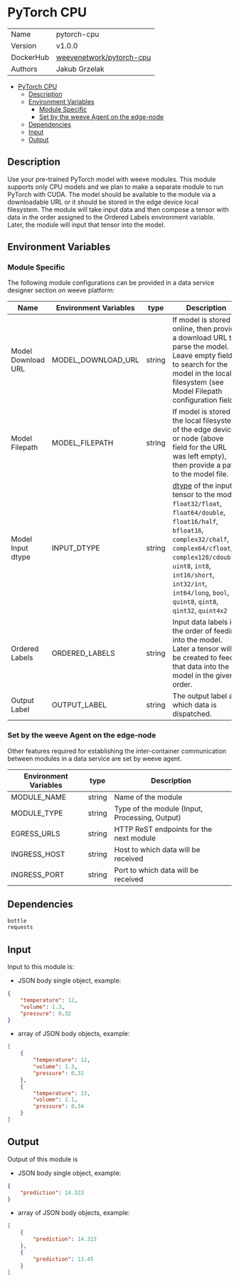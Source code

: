 # PyTorch CPU

|           |                                                                               |
| --------- | ----------------------------------------------------------------------------- |
| Name      | pytorch-cpu                                                                   |
| Version   | v1.0.0                                                                        |
| DockerHub | [weevenetwork/pytorch-cpu](https://hub.docker.com/r/weevenetwork/pytorch-cpu) |
| Authors   | Jakub Grzelak                                                                 |

- [PyTorch CPU](#pytorch-cpu)
  - [Description](#description)
  - [Environment Variables](#environment-variables)
    - [Module Specific](#module-specific)
    - [Set by the weeve Agent on the edge-node](#set-by-the-weeve-agent-on-the-edge-node)
  - [Dependencies](#dependencies)
  - [Input](#input)
  - [Output](#output)

## Description

Use your pre-trained PyTorch model with weeve modules. This module supports only CPU models and we plan to make a separate module to run PyTorch with CUDA. The model should be available to the module via a downloadable URL or it should be stored in the edge device local filesystem. The module will take input data and then compose a tensor with data in the order assigned to the Ordered Labels environment variable. Later, the module will input that tensor into the model.

## Environment Variables

### Module Specific

The following module configurations can be provided in a data service designer section on weeve platform:

| Name               | Environment Variables | type   | Description                                                                                                                                                                                                                                                                                                                               |
| ------------------ | --------------------- | ------ | ----------------------------------------------------------------------------------------------------------------------------------------------------------------------------------------------------------------------------------------------------------------------------------------------------------------------------------------- |
| Model Download URL | MODEL_DOWNLOAD_URL    | string | If model is stored online, then provide a download URL to parse the model. Leave empty field to search for the model in the local filesystem (see Model Filepath configuration field).                                                                                                                                                    |
| Model Filepath     | MODEL_FILEPATH        | string | If model is stored in the local filesystem of the edge device or node (above field for the URL was left empty), then provide a path to the model file.                |
| Model Input dtype  | INPUT_DTYPE           | string | [dtype](https://pytorch.org/docs/stable/tensors.html#data-types) of the input tensor to the model: `float32/float`, `float64/double`, `float16/half`, `bfloat16`, `complex32/chalf`, `complex64/cfloat`, `complex128/cdouble`, `uint8`, `int8`, `int16/short`, `int32/int`, `int64/long`, `bool`, `quint8`, `qint8`, `qint32`, `quint4x2` |
| Ordered Labels     | ORDERED_LABELS        | string | Input data labels in the order of feeding into the model. Later a tensor will be created to feed that data into the model in the given order.                                                                                                                                                                                             |
| Output Label       | OUTPUT_LABEL          | string | The output label at which data is dispatched.                                                                                                                                                                                                                                                                                             |

### Set by the weeve Agent on the edge-node

Other features required for establishing the inter-container communication between modules in a data service are set by weeve agent.

| Environment Variables | type   | Description                                    |
| --------------------- | ------ | ---------------------------------------------- |
| MODULE_NAME           | string | Name of the module                             |
| MODULE_TYPE           | string | Type of the module (Input, Processing, Output) |
| EGRESS_URLS           | string | HTTP ReST endpoints for the next module        |
| INGRESS_HOST          | string | Host to which data will be received            |
| INGRESS_PORT          | string | Port to which data will be received            |

## Dependencies

```txt
bottle
requests
```

## Input

Input to this module is:

-   JSON body single object, example:

```json
{
    "temperature": 12,
    "volume": 1.3,
    "pressure": 0.32
}
```

-   array of JSON body objects, example:

```json
[
    {
        "temperature": 12,
        "volume": 1.3,
        "pressure": 0.32
    },
    {
        "temperature": 13,
        "volume": 2.1,
        "pressure": 0.34
    }
]
```

## Output

Output of this module is

-   JSON body single object, example:

```json
{
    "prediction": 14.323
}
```

-   array of JSON body objects, example:

```json
[
    {
        "prediction": 14.323
    },
    {
        "prediction": 13.45
    }
]
```
